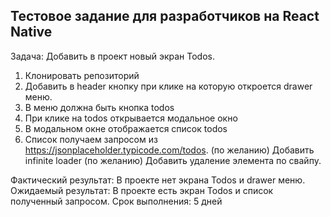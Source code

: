 ## Тестовое задание для разработчиков на React Native

Задача: Добавить в проект новый экран Todos.
1. Клонировать репозиторий
2. Добавить в header кнопку при клике на которую откроется drawer меню.
3. В меню должна быть кнопка todos
4. При клике на todos открывается модальное окно
5. В модальном окне отображается список todos
6. Список получаем запросом из https://jsonplaceholder.typicode.com/todos.
(по желанию) Добавить infinite loader
(по желанию) Добавить удаление элемента по свайпу.

Фактический результат: В проекте нет экрана Todos и drawer меню.
Ожидаемый результат: В проекте есть экран Todos и список полученный запросом.
Срок выполнения: 5 дней
